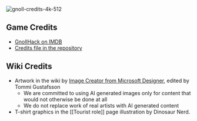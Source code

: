 ![gnoll-credits-4k-512](https://github.com/hyvanmielenpelit/GnollHack/assets/16661034/2d7c6b7e-9411-483a-a011-84aa3da09430)

## Game Credits
* [GnollHack on IMDB](https://www.imdb.com/title/tt20859530/)
* [Credits file in the repository](https://github.com/hyvanmielenpelit/GnollHack/blob/master/dat/credits)

## Wiki Credits
* Artwork in the wiki by [Image Creator from Microsoft Designer](https://www.bing.com/images/create), edited by Tommi Gustafsson
    * We are committed to using AI generated images only for content that would not otherwise be done at all
    * We do not replace work of real artists with AI generated content
* T-shirt graphics in the [[Tourist role]] page illustration by Dinosaur Nerd.  